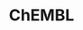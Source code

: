---
bigquery: https://console.cloud.google.com/bigquery?p=patents-public-data&d=ebi_chembl&page=dataset
citation: '"The ChEMBL database in 2017." Anna Gaulton, Anne Hersey, Michał Nowotka,
  A Patrícia Bento, Jon Chambers, David Mendez, Prudence Mutowo, Francis Atkinson,
  Louisa J Bellis, Elena Cibrián-Uhalte, Mark Davies, Nathan Dedman, Anneli Karlsson,
  María Paula Magariños, John P Overington, George Papadatos, Ines Smit, Andrew R
  Leach Nucleic acids Research (2017) 45 (Database Issue), D945-D954'
contributors: European Bioinformatics Institute
cost: None
description: ChEMBL Data is a manually curated database of small molecules used in
  drug discovery, including information about existing patented drugs.
documentation: 'schema: https://www.ebi.ac.uk/chembl/db_schema


  '
last_edit: 04/08/2022, 11:40:45
location: https://console.cloud.google.com/marketplace/product/google_patents_public_datasets/chembl
maintained_by: EMBL-EBI, an outstation of European Molecular Biology Laboratory
related_publications: '

  ChEMBL: towards direct deposition of bioassay data.


  Mendez D, Gaulton A, Bento AP, Chambers J, De Veij M, Félix E, Magariños MP, Mosquera
  JF, Mutowo P, Nowotka M, Gordillo-Marañón M, Hunter F, Junco L, Mugumbate G, Rodriguez-Lopez
  M, Atkinson F, Bosc N, Radoux CJ, Segura-Cabrera A, Hersey A, Leach AR.


  — Nucleic Acids Res. 2019; 47(D1):D930-D940. doi: 10.1093/nar/gky1075

  '
schema_fields:
- patent_id
- src_id
- ddd_id
- enzyme_name
- mc_organism
- alogp
- full_molformula
- binding_site_comment
- tid
- domain_type
- curation_comment
- status
- molregno
- assay_param_id
- metref_id
- cell_source_tax_id
- indref_id
- start_position
- helm_notation
- l8
- topical
- tid_fixed
- value
- comments
- warning_year
- set_name
- definition
- major_class
- homologue
- bei
- downgraded
- parameter_type
- confidence_score
- disease_efficacy
- relationship_type
- aspect
- published_type
- published_units
- name
- compound_key
- clo_id
- type
- assay_organism
- withdrawn_flag
- targcomp_id
- publication_number
- le
- last_page
- nda_type
- mol_hrac_id
- withdrawn_country
- l7
- lle
- cx_most_bpka
- rtb
- structure_type
- tissue_id
- cell_name
- actsm_id
- drugind_id
- hbd
- acd_most_bpka
- target_mapping
- mesh_heading
- last_active
- ass_cls_map_id
- selectivity_comment
- l2
- usan_stem_id
- num_lipinski_ro5_violations
- ddd_admr
- product_id
- molfile
- related_tid
- assay_type
- component_type
- usan_stem
- relation
- cellosaurus_id
- level1_description
- comp_class_id
- creation_date
- data_validity_comment
- max_phase
- protein_class_id
- aidx
- metabolite_record_id
- country
- biocomp_id
- compd_id
- cell_id
- source_domain_id
- usan_substem
- co_stem_id
- comp_go_id
- standard_inchi
- db_version
- stat
- text_value
- class_type
- parent_molregno
- assay_tissue
- normal_range_min
- synonyms
- activity_count
- syn_type
- db_source
- species_group_flag
- tax_id
- level3
- cx_most_apka
- res_stem_id
- atc_code
- end_position
- canonical_smiles
- ref_type
- warning_id
- parent_type
- journal
- active_ingredient
- assay_cell_type
- standard_flag
- l5
- who_extra
- doc_type
- volume
- published_value
- prediction_method
- std_act_id
- label
- parent_id
- alert_id
- pathway_id
- bto_id
- hba_lipinski
- sei
- alert_name
- therapeutic_flag
- irac_code
- protclasssyn_id
- units
- updated_on
- irac_class_id
- activity_id
- subgroup
- src_compound_id
- route
- cl_lincs_id
- trade_name
- bao_endpoint
- num_ro5_violations
- protein_class_desc
- activity_comment
- patent_no
- normal_range_max
- l1
- authors
- result_flag
- oral
- assay_strain
- mc_tax_id
- site_residues
- chirality
- efo_id
- molecular_mechanism
- src_assay_id
- drug_record_id
- rgid
- record_id
- assay_category
- num_alerts
- first_page
- applicant_full_name
- sequence
- max_phase_for_ind
- level4
- mol_frac_id
- withdrawn_year
- updated_by
- usan_stem_definition
- site_name
- mw_freebase
- accession
- log_id
- level2_description
- parenteral
- dosed_ingredient
- qudt_units
- assay_subcellular_fraction
- dosage_form
- l6
- domain_name
- full_mwt
- toid
- bao_id
- ddd_comment
- standard_text_value
- direct_interaction
- standard_type
- curated_by
- warning_country
- cidx
- year
- research_stem
- aromatic_rings
- confidence
- stem
- mw_monoisotopic
- cell_description
- path
- src_description
- warning_type
- qed_weighted
- potential_duplicate
- sequence_md5sum
- doc_id
- published_relation
- stem_class
- short_name
- uo_units
- mol_irac_id
- relationship
- frac_class_id
- annotation
- predbind_id
- parameter_value
- assay_tax_id
- ap_id
- standard_units
- ro3_pass
- organism
- variant_id
- company
- hba
- target_desc
- l3
- patent_use_code
- acd_logd
- delist_flag
- withdrawn_reason
- domain_description
- mechanism_of_action
- drug_product_flag
- pathway_key
- strength
- site_id
- version
- met_conversion
- entity_type
- frac_code
- assay_class_id
- warning_class
- cell_source_organism
- level1
- ad_type
- cell_source_tissue
- mutation
- as_id
- first_in_class
- cx_logp
- substrate_record_id
- mol_atc_id
- usan_year
- ridx
- cx_logd
- hrac_code
- hrac_class_id
- psa
- molecule_type
- natural_product
- standard_upper_value
- prodrug
- active_molregno
- standard_relation
- met_comment
- source
- entity_id
- src_short_name
- level3_description
- cell_ontology_id
- abstract
- orig_description
- job_id
- mc_target_name
- drug_substance_flag
- patent_expire_date
- standard_inchi_key
- smid
- ddd_units
- idx
- indication_class
- targrel_id
- relationship_desc
- class_level
- uberon_id
- acd_most_apka
- cpd_str_alert_id
- title
- protein_class_synonym
- hbd_lipinski
- tbl
- inorganic_flag
- mc_target_accession
- pchembl_value
- availability_type
- innovator_company
- component_synonym
- approval_date
- issue
- warnref_id
- assay_desc
- go_id
- alert_set_id
- upper_value
- efo_term
- standard_value
- formulation_id
- mc_target_type
- black_box_warning
- prod_pat_id
- enzyme_tid
- mecref_id
- assay_id
- action_type
- mesh_id
- first_approval
- ref_id
- acd_logp
- withdrawn_class
- bao_format
- who_name
- ingredient
- isoform
- heavy_atoms
- pref_name
- caloha_id
- previous_company
- compound_name
- chembl_id
- description
- molecular_species
- compsyn_id
- mechanism_comment
- smarts
- domain_id
- target_type
- ddd_value
- component_id
- polymer_flag
- sitecomp_id
- priority
- level2
- mec_id
- level4_description
- assay_test_type
- pubmed_id
- ref_url
- level5
- chebi_par_id
- l4
- warning_description
- assay_source
- molsyn_id
- oc_id
- doi
- met_id
- submission_date
- parent_go_id
shortname: chembl
tags:
- biotechnology
- health
- chemical
- bioinformatics
- medical
terms_of_use: CC BY-SA 3.0
title: ChEMBL
uuid: e232a192-965c-4ec9-904c-155b6dfe56c5
---